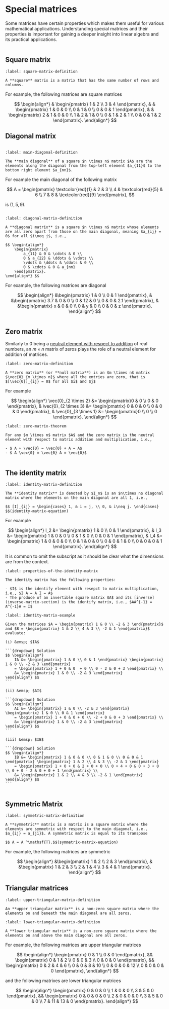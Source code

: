 ```{index} Matrix ; special matrices
```

# Special matrices

Some matrices have certain properties which makes them useful for various mathematical applications. Understanding special matrices and their properties is important for gaining a deeper insight into linear algebra and its practical applications.

```{index} Matrix ; square matrix
```

## Square matrix

```{prf:definition} Square matrix
:label: square-matrix-definition

A **square** matrix is a matrix that has the same number of rows and columns.
```

For example, the following matrices are square matrices

$$ \begin{align*}
    & \begin{pmatrix} 1 & 2 \\ 3 & 4 \end{pmatrix}, &
    & \begin{pmatrix} 1 & 0 & 0 \\ 0 & 1 & 0 \\ 0 & 0 & 1 \end{pmatrix}, &
    & \begin{pmatrix} 2 & 1 & 0 & 0 \\ 1 & 2 & 1 & 0 \\ 0 & 1 & 2 & 1 \\ 0 & 0 & 1 & 2 \end{pmatrix}.
\end{align*} $$

## Diagonal matrix

```{index} Matrix ; main diagonal
```

```{prf:definition} Main diagonal
:label: main-diagonal-definition

The **main diagonal** of a square $n \times n$ matrix $A$ are the elements along the diagonal from the top-left element $a_{11}$ to the bottom right element $a_{nn}$.
```

For example the main diagonal of the following matrix

$$ A = \begin{pmatrix}
    \textcolor{red}{1} & 2 & 3 \\
    4 & \textcolor{red}{5} & 6 \\
    7 & 8 & \textcolor{red}{9}
\end{pmatrix}, $$

is $(1, 5, 9)$.

```{index} Matrix ; diagonal matrix
```

```{prf:definition} Diagonal matrix
:label: diagonal-matrix-definition

A **diagonal matrix** is a square $n \times n$ matrix whose elements are all zero apart from those on the main diagonal, meaning $a_{ij} = 0$ for all $i\neq j$, i.e.,

$$ \begin{align*}
    \begin{pmatrix}
        a_{11} & 0 & \cdots & 0 \\
        0 & a_{22} & \ddots & \vdots \\
        \vdots & \ddots & \ddots & 0 \\
        0 & \cdots & 0 & a_{nn}
    \end{pmatrix}.
\end{align*} $$
```

For example, the following matrices are diagonal

$$ \begin{align*}
    &\begin{pmatrix} 1 & 0 \\ 0 & 1 \end{pmatrix}, &
    &\begin{pmatrix} 3.7 & 0 & 0 \\ 0 & 12 & 0 \\ 0 & 0 & 2.1 \end{pmatrix}, &
    &\begin{pmatrix} x & 0 & 0 \\ 0 & y & 0 \\ 0 & 0 & z \end{pmatrix}.
\end{align*} $$

```{index} Matrix ; zero matrix
```

## Zero matrix

Similarly to $0$ being a [neutral element with respect to addition](axioms-of-addition-and-multiplication-section) of real numbers, an $m \times n$ matrix of zeros plays the role of a neutral element for addition of matrices.

```{prf:definition} Zero matrix
:label: zero-matrix-definition

A **zero matrix** (or **null matrix**) is an $m \times n$ matrix $\vec{0}_{m \times n}$ where all the entries are zero, that is $[\vec{0}]_{ij} = 0$ for all $i$ and $j$
```

For example

$$ \begin{align*}
    \vec{0}_{2 \times 2} &= \begin{pmatrix}0 & 0 \\ 0 & 0 \end{pmatrix}, &
    \vec{0}_{2 \times 3} &= \begin{pmatrix} 0 & 0 & 0 \\ 0 & 0 & 0 \end{pmatrix}, &
    \vec{0}_{3 \times 1} &= \begin{pmatrix}0 \\ 0 \\ 0 \end{pmatrix}.
\end{align*} $$

```{prf:theorem} Properties of the zero matrix
:label: zero-matrix-theorem

For any $m \times n$ matrix $A$ and the zero matrix is the neutral element with respect to matrix addition and multiplication, i.e.,

- $ A + \vec{0} = \vec{0} + A = A$
- $ A \vec{0} = \vec{0} A = \vec{0}$
```

```{index} Matrix ; identity matrix
```

## The identity matrix

```{prf:definition} The identity matrix
:label: identity-matrix-definition

The **identity matrix** is denoted by $I_n$ is an $n\times n$ diagonal matrix where the elements on the main diagonal are all 1, i.e.,

$$ [I]_{ij} = \begin{cases} 1, & i = j, \\ 0, & i\neq j. \end{cases} $$(identity-matrix-equation)
```

For example

$$ \begin{align*}
    I_2 &= \begin{pmatrix} 1 & 0 \\ 0 & 1 \end{pmatrix}, &
    I_3 &= \begin{pmatrix} 1 & 0 & 0 \\ 0 & 1 & 0 \\ 0 & 0 & 1 \end{pmatrix}, &
    I_4 &= \begin{pmatrix} 1 & 0 & 0 & 0 \\ 0 & 1 & 0 & 0 \\ 0 & 0 & 1 & 0 \\ 0 & 0 & 0 & 1 \end{pmatrix}.
\end{align*} $$

It is common to omit the subscript as it should be clear what the dimensions are from the context.

```{prf:theorem} Properties of the identity matrix
:label: properties-of-the-identity-matrix

The identity matrix has the following properties:

- $I$ is the identify element with resepct to matrix multiplication, i.e., $I A = A I = A$
- The produce of an invertible square matrix $A$ and its [inverse](inverse-matrix-section) is the identify matrix, i.e., $AA^{-1} = A^{-1}A = I$
```

````{prf:example}
:label: identity-matrix-example

Given the matrices $A = \begin{pmatrix} 1 & 0 \\ -2 & 3 \end{pmatrix}$ and $B = \begin{pmatrix} 1 & 2 \\ 4 & 3 \\ -2 & 1 \end{pmatrix}$ evaluate:

(i) &emsp; $IA$

```{dropdown} Solution
$$ \begin{align*}
    IA &= \begin{pmatrix} 1 & 0 \\ 0 & 1 \end{pmatrix} \begin{pmatrix} 1 & 0 \\ -2 & 3 \end{pmatrix} 
    = \begin{pmatrix} 1 + 0 & 0  + 0 \\ 0 - 2 & 0 + 3 \end{pmatrix} \\
    &= \begin{pmatrix} 1 & 0 \\ -2 & 3 \end{pmatrix}
\end{align*} $$
```

(ii) &emsp; $AI$

```{dropdown} Solution
$$ \begin{align*}
    AI &= \begin{pmatrix} 1 & 0 \\ -2 & 3 \end{pmatrix} \begin{pmatrix} 1 & 0 \\ 0 & 1 \end{pmatrix}
    = \begin{pmatrix} 1 + 0 & 0 + 0 \\ -2 + 0 & 0 + 3 \end{pmatrix} \\
    &= \begin{pmatrix} 1 & 0 \\ -2 & 3 \end{pmatrix}
\end{align*} $$
```

(iii) &emsp; $IB$

```{dropdown} Solution
$$ \begin{align*}
    IB &= \begin{pmatrix} 1 & 0 & 0 \\ 0 & 1 & 0 \\ 0 & 0 & 1 \end{pmatrix} \begin{pmatrix} 1 & 2 \\ 4 & 3 \\ -2 & 1 \end{pmatrix} 
    = \begin{pmatrix} 1 + 0 + 0 & 2 + 0 + 0 \\ 0 + 4 + 0 & 0 + 3 + 0 \\ 0 + 0 - 2 & 0 + 0 + 1 \end{pmatrix} \\
    &= \begin{pmatrix} 1 & 2 \\ 4 & 3 \\ -2 & 1 \end{pmatrix}
\end{align*} $$
```
````

```{index} Matrix ; symmetric matrix
```

## Symmetric Matrix

```{prf:definition} Symmetric matrix
:label: symmetric-matrix-definition

A **symmetric** matrix is a matrix is a square matrix where the elements are symmetric with respect to the main diagonal, i.e., $a_{ij} = a_{ji}$. A symmetric matrix is equal to its transpose

$$ A = A ^\mathsf{T}.$$(symmetrix-matrix-equation)
```

For example, the following matrices are symmetric

$$ \begin{align*}
    &\begin{pmatrix} 1 & 2 \\ 2 & 3 \end{pmatrix}, &
    &\begin{pmatrix} 1 & 2 & 3 \\ 2 & 1 & 4 \\ 3 & 4 & 1 \end{pmatrix}.
\end{align*} $$

## Triangular matrices

```{prf:definition} Upper triangular matrix
:label: upper-triangular-matrix-definition

An **upper triangular matrix** is a non-zero square matrix where the elements on and beneath the main diagonal are all zeros.
```

```{prf:definition} Lower triangular matrix
:label: lower-triangular-matrix-definition

A **lower triangular matrix** is a non-zero square matrix where the elements on and above the main diagonal are all zeros.
```

For example, the following matrices are upper triangular matrices

$$ \begin{align*}
    \begin{pmatrix} 0 & 1 \\ 0 & 0 \end{pmatrix}, &&
    \begin{pmatrix} 0 & 1 & 2 \\ 0 & 0 & 3 \\ 0 & 0 & 0 \end{pmatrix}, &&
    \begin{pmatrix}
        0 & 2 & 4 & 6 \\
        0 & 0 & 8 & 10 \\
        0 & 0 & 0 & 12 \\
        0 & 0 & 0 & 0
    \end{pmatrix},
\end{align*} $$

and the following matrixes are lower triangular matrices

$$ \begin{align*}
    \begin{pmatrix}
        0 & 0 & 0 \\
        1 & 0 & 0 \\
        3 & 5 & 0
    \end{pmatrix}, &&
    \begin{pmatrix}
        0 & 0 & 0 & 0 \\
        2 & 0 & 0 & 0 \\
        3 & 5 & 0 & 0 \\
        7 & 11 & 13 & 0
    \end{pmatrix}.
\end{align*} $$
